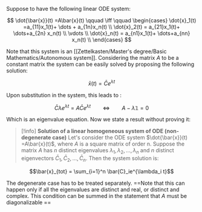 Suppose to have the following linear ODE system:

$$ \dot{\bar{x}}(t) =A\bar{x}(t) \qquad \iff \qquad \begin{cases} \dot{x}_1(t) =a_{11}x_1(t)+ \dots + a_{1n}x_n(t) \\ \dot{x}_2(t) = a_{21}x_1(t)+ \dots+a_{2n} x_n(t) \\ \vdots \\ \dot{x}_n(t) = a_{n1}x_1(t)+ \dots+a_{nn} x_n(t) \\ \end{cases} $$

Note that this system is an [[Zettelkasten/Master's degree/Basic Mathematics/Autonomous system]].
Considering the matrix $A$ to be a constant matrix the system can be easily solved by proposing the following solution:

$$ \bar{x}(t) = \bar{C}e^{\lambda t} $$

Upon substitution in the system, this leads to :

$$\bar{C}\lambda e^{\lambda t} =A\bar{C}e^{\lambda t} \qquad \iff \qquad A-\lambda\mathbb{1} =0$$

Which is an eigenvalue equation. 
Now we state a result without proving it:

>[!info] **Solution of a linear homogeneous system of ODE (non-degenerate case)**
>Let's consider the ODE system $\dot{\bar{x}}(t) =A\bar{x}(t)$, where $A$ is a square matrix of order n.
>Suppose the matrix $A$ has $n$ distinct eigenvalues $\lambda_1, \lambda_2, \dots, \lambda_n$ and $n$ distinct eigenvectors $\bar{C}_1,\bar{C}_2, \dots, \bar{C}_n$. Then the system solution is:
 >
 $$\bar{x}_{tot} = \sum_{i=1}^n \bar{C}_ie^{\lambda_i t}$$

The degenerate case has to be treated separately.
==Note that this can happen only if all the eigenvalues are distinct and real, or distinct and complex.
This condition can be summed in the statement that $A$ must be diagonalizable ==
